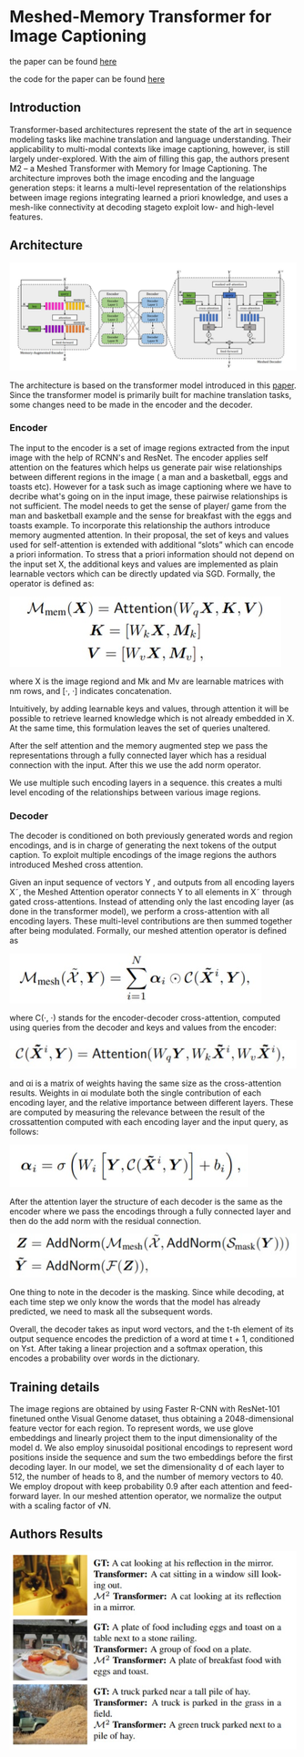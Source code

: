 # Meshed-Memory Transformer for Image Captioning

the paper can be found [here](https://arxiv.org/pdf/1912.08226v2.pdf)

the code for the paper can be found [here](https://github.com/aimagelab/meshed-memory-transformer)

## Introduction

Transformer-based architectures represent the state of the art in sequence modeling tasks like machine translation and language understanding. Their applicability to multi-modal contexts like image captioning, however, is still largely under-explored. With the aim of filling this gap, the authors present M2 – a Meshed Transformer with Memory for Image Captioning. The architecture improves both the image encoding and the language generation steps: it learns a multi-level representation of the relationships between image regions integrating learned a priori knowledge, and uses a mesh-like connectivity at decoding stageto exploit low- and high-level features.

## Architecture

![pic6](assets/pic6.jpg)

The architecture is based on the transformer model introduced in this [paper](https://arxiv.org/pdf/1706.03762.pdf). Since the transformer model is primarily built for machine translation tasks, some changes need to be made in the encoder and the decoder.

### Encoder 

The input to the encoder is a set of image regions extracted from the input image with the help of RCNN's and ResNet. The encoder applies self attention on the features which helps us generate pair wise relationships between different regions in the image ( a man and a basketball, eggs and toasts etc). However for a task such as image captioning where we have to decribe what's going on in the input image, these pairwise relationships is not sufficient. The model needs to get the sense of player/ game from the man and basketball example and the sense for breakfast with the eggs and toasts example. To incorporate this relationship the authors introduce memory augmented attention. In their proposal, the set of keys and values used for self-attention is extended with additional “slots” which can encode a priori information. To stress that a priori information should not depend on the input set X, the additional keys and values are implemented as plain learnable vectors which can be directly updated via SGD. Formally, the operator is defined as:

![pic1](assets/pic1.jpg)  

where X is the image regiond and Mk and Mv are learnable matrices with nm rows, and [·, ·] indicates concatenation.

Intuitively, by adding learnable keys and values, through attention it will be possible to retrieve learned knowledge which is not already embedded in X. At the same time, this formulation leaves the set of queries unaltered.

After the self attention and the memory augmented step we pass the representations through a fully connected layer which has a residual connection with the input. After this we use the add norm operator.

We use multiple such encoding layers in a sequence. this creates a multi level encoding of the relationships between various image regions. 

### Decoder 

The decoder is conditioned on both previously generated words and region encodings, and is in charge of generating the next tokens of the output caption. To exploit multiple encodings of the image regions the authors introduced Meshed cross attention.  

Given an input sequence of vectors Y , and outputs from all encoding layers X˜, the Meshed Attention operator connects Y to all elements in X˜ through gated cross-attentions. Instead of attending only the last encoding layer (as done in the transformer model), we perform a cross-attention with all encoding
layers. These multi-level contributions are then summed together after being modulated. Formally, our meshed attention operator is defined as

![pic2](assets/pic2.jpg)   

where C(·, ·) stands for the encoder-decoder cross-attention, computed using queries from the decoder and keys and values from the encoder:

![pic3](assets/pic3.jpg)

and αi is a matrix of weights having the same size as the cross-attention results. Weights in αi modulate both the single contribution of each encoding layer, and the relative importance between different layers. These are computed by measuring the relevance between the result of the crossattention computed with each encoding layer and the input query, as follows:

![pic4](assets/pic4.jpg)

After the attention layer the structure of each decoder is the same as the encoder where we pass the encodings through a fully connected layer and then do the add norm with the residual connection.

![pic5](assets/pic5.jpg)

One thing to note in the decoder is the masking. Since while decoding, at each time step we only know the words that the model has already predicted, we need to mask all the subsequent words.

Overall, the decoder takes as input word vectors, and the t-th element of its output sequence encodes the prediction of a word at time t + 1, conditioned on Y≤t. After taking a linear projection and a softmax operation, this encodes a probability over words in the dictionary.

## Training details

The image regions are obtained by using Faster R-CNN with ResNet-101 finetuned onthe Visual Genome dataset, thus obtaining a 2048-dimensional feature vector for each region. To represent words, we use glove embeddings and linearly project them to the input dimensionality of the model d. We also employ sinusoidal positional encodings to represent word positions inside the sequence and sum the two embeddings before the first decoding layer. In our model, we set the dimensionality d of each layer to
512, the number of heads to 8, and the number of memory vectors to 40. We employ dropout with keep probability 0.9 after each attention and feed-forward layer. In our meshed attention operator, we normalize the output with a scaling factor of √N.

## Authors Results

![pic7](assets/pic7.jpg)
